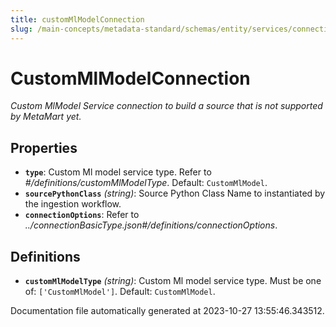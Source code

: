 ```yaml
---
title: customMlModelConnection
slug: /main-concepts/metadata-standard/schemas/entity/services/connections/mlmodel/custommlmodelconnection
---
```


# CustomMlModelConnection

*Custom MlModel Service connection to build a source that is not supported by MetaMart yet.*

## Properties

- **`type`**: Custom Ml model service type. Refer to *#/definitions/customMlModelType*. Default: `CustomMlModel`.
- **`sourcePythonClass`** *(string)*: Source Python Class Name to instantiated by the ingestion workflow.
- **`connectionOptions`**: Refer to *../connectionBasicType.json#/definitions/connectionOptions*.
## Definitions

- **`customMlModelType`** *(string)*: Custom Ml model service type. Must be one of: `['CustomMlModel']`. Default: `CustomMlModel`.


Documentation file automatically generated at 2023-10-27 13:55:46.343512.
